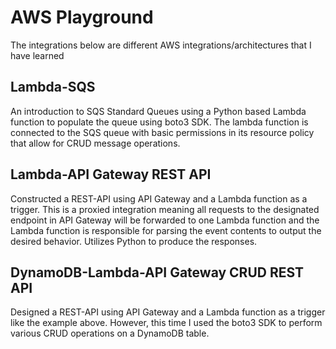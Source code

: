 # AWS Playground

The integrations below are different AWS integrations/architectures that I have learned

## Lambda-SQS

An introduction to SQS Standard Queues using a Python based Lambda function to populate the queue using boto3 SDK. The lambda function is connected to the SQS queue with basic permissions in its resource policy that allow for CRUD message operations.

## Lambda-API Gateway REST API

Constructed a REST-API using API Gateway and a Lambda function as a trigger. This is a proxied integration meaning all requests to the designated endpoint in API Gateway will be forwarded to one Lambda function and the Lambda function is responsible for parsing the event contents to output the desired behavior. Utilizes Python to produce the responses.

## DynamoDB-Lambda-API Gateway CRUD REST API

Designed a REST-API using API Gateway and a Lambda function as a trigger like the example above. However, this time I used the boto3 SDK to perform various CRUD operations on a DynamoDB table. 
